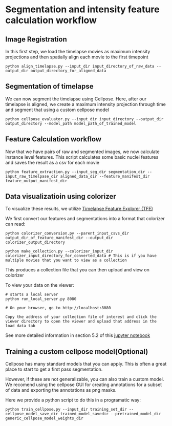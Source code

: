 # Segmentation and intensity feature calculation workflow



## Image Registration

In this first step, we load the timelapse movies as maximum intensity projections and then spatially align each movie to the first timepoint

```
python align_timelapse.py --input_dir input_directory_of_raw_data --output_dir output_directory_for_aligned_data
```

## Segmentation of timelapse

We can now segment the timelapse using Cellpose. Here, after our timelapse is aligned, we create a maximum intensity projection through time and segment that using a custom cellpose model

```
python cellpose_evaluator.py --input_dir input_directory --output_dir output_directory --model_path model_path_of_trained_model
```

## Feature Calculation workflow

Now that we have pairs of raw and segmented images, we now calculate instance level features. This script calculates some basic nuclei features and saves the result as a csv for each movie

```
python feature_extraction.py --input_seg_dir segmentation_dir --input_raw_timelpase_dir aligned_data_dir --feature_manifest_dir feature_output_manifest_dir
```

## Data visualizatioin using colorizer

To visualize these results, we utilize [Timelapse Feature Explorer (TFE)](https://github.com/allen-cell-animated/timelapse-colorizer)

We first convert our features and segmentations into a format that colorizer can read:

```
python colorizer_conversion.py --parent_input_csvs_dir output_dir_of_feature_manifest_dir --output_dir colorizer_output_directory

python make_collection.py --colorizer_input_dir colorizer_input_directory_for_converted_data # This is if you have multiple movies that you want to view as a collection
```

This produces a collection file that you can then upload and view on colorizer



To view your data on the viewer:

```
# starts a local server 
python run_local_server.py 8080

# On your browser, go to http://localhost:8080

Copy the address of your collection file of interest and click the viewer directory to open the viewer and upload that address in the load data tab

```
See more detailed information in section 5.2 of this [jupyter notebook](https://github.com/allen-cell-animated/colorizer-data/blob/doc/getting-started-guide/documentation/getting_started_guide/GETTING_STARTED.ipynb)

## Training a custom cellpose model(Optional)

Cellpose has many standard models that you can apply. This is often a great place to start to get a first pass segmentation. 

However, if these are not generalizable, you can also train a custom model. We recomend using the cellpose GUI for creating annotations for a subset of data and exporting the annotations as png masks.

Here we provide a python script to do this in a programatic way:

```
python train_cellpose.py --input_dir training_set_dir --cellpose_model_save_dir trained_model_savedir --pretrained_model_dir generic_cellpose_model_weights_dir
```





